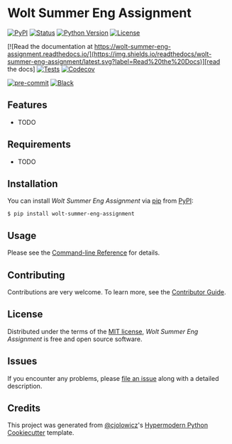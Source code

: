 # Wolt Summer Eng Assignment

[![PyPI](https://img.shields.io/pypi/v/wolt-summer-eng-assignment.svg)][pypi_]
[![Status](https://img.shields.io/pypi/status/wolt-summer-eng-assignment.svg)][status]
[![Python Version](https://img.shields.io/pypi/pyversions/wolt-summer-eng-assignment)][python version]
[![License](https://img.shields.io/pypi/l/wolt-summer-eng-assignment)][license]

[![Read the documentation at https://wolt-summer-eng-assignment.readthedocs.io/](https://img.shields.io/readthedocs/wolt-summer-eng-assignment/latest.svg?label=Read%20the%20Docs)][read the docs]
[![Tests](https://github.com/hiAndrewQuinn/wolt-summer-eng-assignment/workflows/Tests/badge.svg)][tests]
[![Codecov](https://codecov.io/gh/hiAndrewQuinn/wolt-summer-eng-assignment/branch/main/graph/badge.svg)][codecov]

[![pre-commit](https://img.shields.io/badge/pre--commit-enabled-brightgreen?logo=pre-commit&logoColor=white)][pre-commit]
[![Black](https://img.shields.io/badge/code%20style-black-000000.svg)][black]

[pypi_]: https://pypi.org/project/wolt-summer-eng-assignment/
[status]: https://pypi.org/project/wolt-summer-eng-assignment/
[python version]: https://pypi.org/project/wolt-summer-eng-assignment
[read the docs]: https://wolt-summer-eng-assignment.readthedocs.io/
[tests]: https://github.com/hiAndrewQuinn/wolt-summer-eng-assignment/actions?workflow=Tests
[codecov]: https://app.codecov.io/gh/hiAndrewQuinn/wolt-summer-eng-assignment
[pre-commit]: https://github.com/pre-commit/pre-commit
[black]: https://github.com/psf/black

## Features

- TODO

## Requirements

- TODO

## Installation

You can install _Wolt Summer Eng Assignment_ via [pip] from [PyPI]:

```console
$ pip install wolt-summer-eng-assignment
```

## Usage

Please see the [Command-line Reference] for details.

## Contributing

Contributions are very welcome.
To learn more, see the [Contributor Guide].

## License

Distributed under the terms of the [MIT license][license],
_Wolt Summer Eng Assignment_ is free and open source software.

## Issues

If you encounter any problems,
please [file an issue] along with a detailed description.

## Credits

This project was generated from [@cjolowicz]'s [Hypermodern Python Cookiecutter] template.

[@cjolowicz]: https://github.com/cjolowicz
[pypi]: https://pypi.org/
[hypermodern python cookiecutter]: https://github.com/cjolowicz/cookiecutter-hypermodern-python
[file an issue]: https://github.com/hiAndrewQuinn/wolt-summer-eng-assignment/issues
[pip]: https://pip.pypa.io/

<!-- github-only -->

[license]: https://github.com/hiAndrewQuinn/wolt-summer-eng-assignment/blob/main/LICENSE
[contributor guide]: https://github.com/hiAndrewQuinn/wolt-summer-eng-assignment/blob/main/CONTRIBUTING.md
[command-line reference]: https://wolt-summer-eng-assignment.readthedocs.io/en/latest/usage.html
